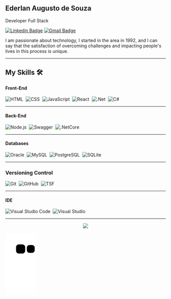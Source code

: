 ## Ederlan Augusto de Souza

Developer Full Stack
<div> 

[![Linkedin Badge](https://img.shields.io/badge/-Ederlan%20Augusto-6633cc?style=flat-square&logo=Linkedin&logoColor=white&link=https://www.linkedin.com/in/ederlan-Augusto/)](https://www.linkedin.com/in/ederlan-augusto-b102571a0/) 
[![Gmail Badge](https://img.shields.io/badge/-EderlanAugusto@gmail.com-6633cc?style=flat-square&logo=Gmail&logoColor=white&link=mailto:ederlanaugusto@gmail.com)](mailto:ederlanaugusto@gmail.com)
 
</div>

I am passionate about technology, I started in the area in 1992, and I can say that the satisfaction of overcoming challenges and impacting people's lives in this process is unique.

<hr> 

## My Skills 🛠

#### Front-End

![HTML](https://img.shields.io/badge/-HTML-05122A?style=flat&logo=HTML5)&nbsp;
![CSS](https://img.shields.io/badge/-CSS-05122A?style=flat&logo=CSS3&logoColor=1572B6)&nbsp;
![JavaScript](https://img.shields.io/badge/-JavaScript-05122A?style=flat&logo=javascript)&nbsp;
![React](https://img.shields.io/badge/-React-05122A?style=flat&logo=react)&nbsp;
![.Net](https://img.shields.io/badge/-Asp.Net-05122A?style=flat&logo=.Net)&nbsp;
![C#](https://img.shields.io/badge/-C%20Sharp-05122A?style=flat&logo=csharp)&nbsp;
<hr>

#### Back-End

![Node.js](https://img.shields.io/badge/-Node.js-05122A?style=flat&logo=node.js)&nbsp;
![Swagger](https://img.shields.io/badge/-Swagger-05122A?style=flat&logo=Swagger)&nbsp;
![.NetCore](https://img.shields.io/badge/-.Net%20Core-05122A?style=flat&logo=.net)&nbsp;
<hr>

#### Databases

![Oracle](https://img.shields.io/badge/-Oracle-05122A?style=flat&logo=oracle)&nbsp;
![MySQL](https://img.shields.io/badge/-MySQL-05122A?style=flat&logo=mysql)&nbsp;
![PostgreSQL](https://img.shields.io/badge/-PostgreSQL-05122A?style=flat&logo=postgresql)&nbsp;
![SQLite](https://img.shields.io/badge/-SQLite-05122A?style=flat&logo=sqlite)&nbsp;
<hr>

### Versioning Control

![Git](https://img.shields.io/badge/-Git-05122A?style=flat&logo=git)&nbsp;
![GitHub](https://img.shields.io/badge/-GitHub-05122A?style=flat&logo=github)&nbsp;
![TSF](https://img.shields.io/badge/-Team%20Foundation%20Server-05122A?style=flat&logo=visual-studio-code&logoColor=007ACC)&nbsp;
<hr> 

#### IDE

![Visual Studio Code](https://img.shields.io/badge/-Visual%20Studio%20Code-05122A?style=flat&logo=visual-studio-code&logoColor=007ACC)&nbsp;
![Visual Studio](https://img.shields.io/badge/-Visual%20Studio-05122A?style=flat&logo=visual-studio&logoColor=007ACC)&nbsp;
<hr>


<!--
**EderlanAugusto/EderlanAugusto** is a ✨ _special_ ✨ repository because its `README.md` (this file) appears on your GitHub profile.

Here are some ideas to get you started:

- 🔭 I’m currently working on ...
- 🌱 I’m currently learning ...
- 👯 I’m looking to collaborate on ...
- 🤔 I’m looking for help with ...
- 💬 Ask me about ...
- 📫 How to reach me: ...
- 😄 Pronouns: ...
- ⚡ Fun fact: ...
-->


<div align="center">
  <!--
  <a href="https://github.com/ederlanaugusto">
  <img height="180em" src="https://github-readme-stats.vercel.app/api?username=ederlanaugusto&show_icons=true&theme=dracula&include_all_commits=true&count_private=true"/>
-->
  <img height="180em" src="https://github-readme-stats.vercel.app/api/top-langs/?username=ederlanaugusto&layout=compact&langs_count=7&theme=dracula"/>
</div>

![Snake animation](https://github.com/ederlanaugusto/ederlanaugusto/blob/output/github-contribution-grid-snake.svg)
